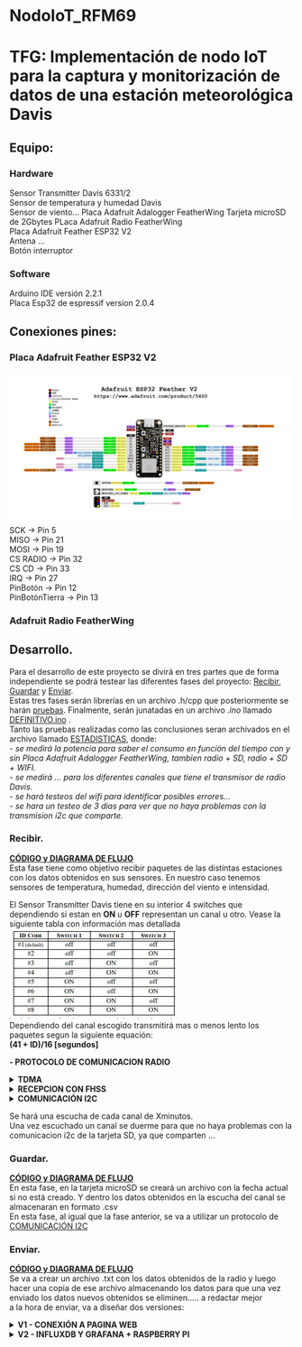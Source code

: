# NodoIoT_RFM69
# TFG: Implementación de nodo IoT para la captura y monitorización de datos de una estación meteorológica Davis
## Equipo:
### Hardware
Sensor Transmitter Davis 6331/2  
Sensor de temperatura y humedad Davis  
Sensor de viento...
Placa Adafruit Adalogger FeatherWing 
Tarjeta microSD de 2Gbytes
PLaca Adafruit Radio FeatherWing  
Placa Adafruit Feather ESP32 V2  
Antena ...  
Botón interruptor  
### Software  
Arduino IDE versión 2.2.1  
Placa Esp32 de espressif version 2.0.4  
## Conexiones pines:

### Placa Adafruit Feather ESP32 V2
![Image text](https://github.com/DaniAntolin/TFG_DANI_ANTO/blob/main/FOTOS/Adafruit_ESP32_Feather_V2_Pinout.png)
SCK -> Pin 5  
MISO -> Pin 21  
MOSI -> Pin 19   
CS RADIO -> Pin 32  
CS CD -> Pin 33  
IRQ -> Pin 27  
PinBotón -> Pin 12  
PinBotónTierra -> Pin 13  
### Adafruit Radio FeatherWing  
## Desarrollo.  
Para el desarrollo de este proyecto se divirá en tres partes que de forma independiente se podrá testear las diferentes fases del proyecto: [Recibir](https://github.com/DaniAntolin/TFG_DANI_ANTO/tree/main/LIBRERIAS/RECIBIR), [Guardar](https://github.com/DaniAntolin/TFG_DANI_ANTO/tree/main/LIBRERIAS/GUARDAR) y [Enviar](https://github.com/DaniAntolin/TFG_DANI_ANTO/tree/main/LIBRERIAS/ENVIAR).  
Estas tres fases serán librerías en un archivo .h/cpp que posteriormente se harán [pruebas](https://github.com/DaniAntolin/TFG_DANI_ANTO/tree/main/PRUEBAS).
Finalmente, serán junatadas en un archivo   *.ino* llamado [DEFINITIVO.ino](https://github.com/DaniAntolin/TFG_DANI_ANTO/tree/main/DEFINITIVO) .  
Tanto las pruebas realizadas como las conclusiones seran archivados en el archivo llamado [ESTADISTICAS](https://github.com/DaniAntolin/TFG_DANI_ANTO/tree/main/ESTADISTICAS), donde:  
*- se medirá la potencia para saber el consumo en función del tiempo con y sin Placa Adafruit Adalogger FeatherWing, tambien radio + SD, radio + SD + WIFI.*  
*- se medirá ... para los diferentes canales que tiene el transmisor de radio Davis.*  
*- se hará testeos del wifi para identificar posibles errores...*  
*- se hara un testeo de 3 dias para ver que no haya problemas con la transmision i2c que comparte.*  

### Recibir.
[**CÓDIGO y DIAGRAMA DE FLUJO**](https://github.com/DaniAntolin/TFG_DANI_ANTO/tree/main/LIBRERIAS/RECIBIR)  
Esta fase tiene como objetivo recibir paquetes de las distintas estaciones con los datos obtenidos en sus sensores. En nuestro caso tenemos sensores de temperatura, humedad, dirección del viento e intensidad.  

El Sensor Transmitter Davis tiene en su interior 4 switches que dependiendo si estan en **ON** u **OFF** representan un canal u otro. Vease la siguiente tabla con información mas detallada  
![Image text](https://github.com/DaniAntolin/TFG_DANI_ANTO/blob/main/FOTOS/tablaIDsRadio.JPG)  
Dependiendo del canal escogido transmitirá mas o menos lento los paquetes segun la siguiente equación:  
**(41 + ID)/16 [segundos]**  

**- PROTOCOLO DE COMUNICACION RADIO**  
<details>  
<summary><strong>TDMA</strong></summary>  
El objetivo final es escuchar cada estación, se utilizará un protocolo de comunicacion vía radio llamado <em>TDMA (Acceso Multiple por División de Tiempo)</em>, que consiste en escuchar durante un periodo de tiempo cada canal como se muestra en la siguiente imagen, por lo que no divides el ancho de banda de la señal y puedes escuchar todos los canales en un tiempo determinado.<br>   
<img src="https://github.com/DaniAntolin/TFG_DANI_ANTO/blob/main/FOTOS/TDMA.jpg" width="200" /><br>   
Ventaja:        No pierdes ancho de banda vease <em>FDMA (Acceso Múltiple de División de Frecuencia)</em>.<br>    
Desventaja:     En cada periodo de tiempo que escuchas una estación, no puedes escuchar las otras, perdiendo información de los otros canales a los que no escuchas.<br>  
<ul>  
<li><em>¿Por qué el uso de TDMA frente a FDMA?</em></li><br>   
</ul>  
- Es simple, el protocolo de comunicación que utiliza la estación Davis no permite dividir el ancho de banda de la señal, haciendo imposible el uso de FDMA. Ademas que el ancho de banda que se utiliza en UE es limitado.<br>   
</details>  
<details>  
<summary><strong>RECEPCION CON FHSS</strong></summary>  
FHSS (Espectro Ensanchado por Salto de Frecuencia), técnica de transmisión de datos inalámbrica que utiliza un ancho de banda mucho mayor que el necesario para transmitir la información. Lo hace mediante el uso de una banda de frecuencia determinada, la cual es dividida en múltiples subfrecuencias. Estas subfrecuencias son saltadas en un orden preestablecido y sincronizado entre el emisor y el receptor.<br>
<ul>
<li><em>¿Cuáles son las ventajas?</em><br></li>  
</ul>
- Se basa en la idea de que un salto rápido y constante entre frecuencias dificulta la interceptación de la señal por parte de terceros. Además, permite una mayor resistencia a interferencias y una transmisión más eficiente de los datos.<br>   
Esto funciona en nuestro caso de tal forma que una vez te sincronzas con el emisor (Estacion davis A) tu vas saltando de frecuencia al mismo tiempo recibiendo todos los paquetes. Pero en el momento que a una frecuencia llega un paquete indeseado, supongamos de nuestra estacion B, ....... a explicar<br>   
</details>
<a name="COMUNICACIONI2C"></a>
<details>  
<summary><strong>COMUNICACIÓN I2C</strong></summary>   
</details>  

Se hará una escucha de cada canal de Xminutos.  
Una vez escuchado un canal se duerme para que no haya problemas con la comunicacion i2c de la tarjeta SD, ya que comparten ...  
### Guardar.
[**CÓDIGO y DIAGRAMA DE FLUJO**](https://github.com/DaniAntolin/TFG_DANI_ANTO/tree/main/LIBRERIAS/GUARDAR)  
En esta fase, en la tarjeta microSD se creará un archivo con la fecha actual si no está creado. Y dentro los datos obtenidos en la escucha del canal se almacenaran en formato .csv  
En esta fase, al igual que la fase anterior, se va a utilizar un protocolo de [COMUNICACIÓN I2C](#COMUNICACIONI2C)  

### Enviar.
[**CÓDIGO y DIAGRAMA DE FLUJO**](https://github.com/DaniAntolin/TFG_DANI_ANTO/tree/main/LIBRERIAS/ENVIAR)  
Se va a crear un archivo .txt con los datos obtenidos de la radio y luego hacer una copia de ese archivo almacenando los datos para que una vez enviado los datos nuevos obtenidos se eliminen..... a redactar mejor   
a la hora de enviar, va a diseñar dos versiones:  
<details>  
<summary><strong>V1 - CONEXIÓN A PAGINA WEB</strong></summary>      
Una vez obtenido los datos se crea una red wifi donde se crea una direccion ip donde el usuario podrá:<br>  
<img src="https://github.com/DaniAntolin/TFG_DANI_ANTO/blob/main/FOTOS/webV1.png" align="left" width="200" />   
<em>-cambiar la hora manualmente si se quiere y poder verla</em><br>  
<em>-modificar los tres podibles canales el ID que tiene, introducir -1 en caso de que algún canal no tengas.</em><br>  
<em>-ver los datos almacenados de cada día pulsando en "archivos" y poder descargarselos o eliminarlos</em><br>  
<em>-Cambiar el tiempo de escucha de cada canal sin que este sea inferior a 90segundos, ya que superado este limite habrá una perdida significativa de los datos</em><br>  
<em>-Cambiar el tiempo wifi, que es el tiempo que puede estar el usuario usando el wifi</em><br>  
<br clear="left"/>  
Para acceder a los datos de la pagina que el usuario a podido modificar se hara una solicitud HTTP GET para obtener esos datos.<br>   
<ul>  
<li><strong>BOTON INTERRUPTOR</strong></li><br>  
</ul>  
<em>EN ESTA VERSION SE VA A IMPLEMENTAR UN BOTON:</em><br>
<img src="https://github.com/DaniAntolin/TFG_DANI_ANTO/blob/main/FOTOS/NodoIoT_BOTON_2.jpg" width="200" /><br>   
El uso del botón es para optimizar el uso de la bateria ya que una conexión prolongada del wifi hará que se gaste la batería.<br>   
Este botón se usará para que el usuario que quiera obtener los datos o configurar el datalogger a traves de la página web, conecte el wifi del ESP32 pulsando el botón integrado.<br>  
Una vez haya terminado de manipular la pagina web creada procederá a pulsar otra vez el boton para que se apage el wifi.<br>  
Para solventar un posible problema de que el usuario se le olvide volver a pulsar el boton par desconectar el wifi habra integrado un timer que cuando pase se desconectará automaticamente haciendo que no se pierda bateria inecesaria.<br>  
</details>  
<details>  
<summary><strong>V2 - INFLUXDB Y GRAFANA + RASPBERRY PI</strong></summary>   
Mediante una Raspberry pi se creará un punto de acceso. Este punto de acceso servirá para comectarse desde el datalogger.<br>   
Cada vez que termine de guardar, se intentará conectar al punto de acceso.<br>  
Una vez conectada se actualizará la hora, se hará una conexión http con solicitud get para obtener la información de la pagina influxdb en el puerto 5000.<br> 
Los datos obtenidos, que son: ..... se guardaran en el archivo variables.txt<br>  
En el puerto 3000 se graficaran con grafana los datos obtenidos de las distintas estaciones.<br>  
</details>  

